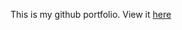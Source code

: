 This is my github portfolio. View it [here](https://yapdianhao1011.github.io/yapdianhao.github.io/.)
